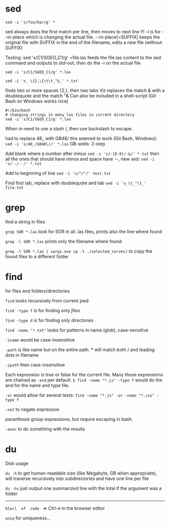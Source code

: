 # sed

`sed -i 's/foo/bar/g' *`

sed always does the first match per line, then moves to next line
!!! -i is for --in-place which is changing the actual file. --in-place[=SUFFIX] keeps the original file with SUFFIX in the end of the filename, edits a new file (without SUFFIX)

Testing: sed 's/C1/SGEO_C1/g' <file.las feeds the file.las content to the sed command and outputs to std-out; then do the -i on the actual file

`sed -i 's/C1/SGEO_C1/g' *.las`

`sed -i 's_ \{2,\}\t\t_"&_' *.txt`

finds two or more spaces {2,}, then two tabs \t\t
replaces the match & with a doublequote and the match "&
Can also be included in a shell-script (Git Bash on Windows works nice)

```
#!/bin/bash
# changing strings in many las files in current directory
sed -i 's/C1/SGEO_C1/g' *.las
```
When in need to use a slash /, then use backslash to escape.

had to replace 48_ with GB48/
this seemed to work (Git Bash, Windows): `sed -i 's/48_/GB48\//' *.las`
GB-wells: 2-step

Add blank where a number after minus
`sed -i 's/-[0-9]/-&/' *.txt`
then all the ones that should have minus and space have --, new sed:
`sed -i 's/--/- /' *.txt`

Add to beginning of line `sed -i 's/^/"/' test.txt`

Find first tab, replace with doublequote and tab `sed -i 's_\t_"\t_' file.txt`

# grep 

find a string in files

`grep SOR *.las` look for SOR in all .las files, prints also the line where found

`grep -l SOR *.las` prints only the filename where found

`grep -l SOR *.las | xargs.exe cp -t ./selected_curves/` to copy the found files to a different folder

# find

for files and folders/directories

`find` looks recursively from current pwd

`find -type f` is for finding only *files*

`find -type d` is for finding only *directories*

`find -name "*.txt"` looks for patterns in name (glob), case-sensitive

`-iname` would be case-insensitive

`-path` is like name but on the entire path. * will match both / and leading dots in filename

`-ipath` then case-insensitive

Each expression is true or false for the current file. Many those expressions are chained as `-and` per default. `$ find -name "*.js" -type f` would do the and for the name and type file.

`-or` would allow for several tests: `find -name "*.js" -or -name "*.css" -type f`

`-not` to negate expression

paranthesis group expressions, but require escaping in bash.

`-exec` to do something with the results

# du
Disk usage

`du -h` to get human-readable size (like Megabyte, GB when appropriate), will traverse recursively into subdirectories and have one line per file

`du -hs` just output one summarized line with the total if the argument was a folder

------------------------------------------------------------

`blocl 
of 
code
` => Ctrl-e in the browser editor

`uniq` for uniqueness...
